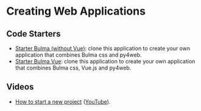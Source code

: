 # Creating Web Applications

## Code Starters

* [Starter Bulma (without Vue)](https://github.com/learn-py4web/scaffold_bulma): clone this application to create your own application that combines Bulma css and py4web.
* [Starter Bulma Vue](https://github.com/learn-py4web/starter_vue): clone this application to create your own application that combines Bulma css, Vue.js and py4web.

## Videos

* [How to start a new project](https://drive.google.com/file/d/1Q9yOlrtogSQgYA2DjCQiN30IozaA8MzU/view?usp=sharing) ([YouTube](https://youtu.be/PFN6w1UUfPo)).
